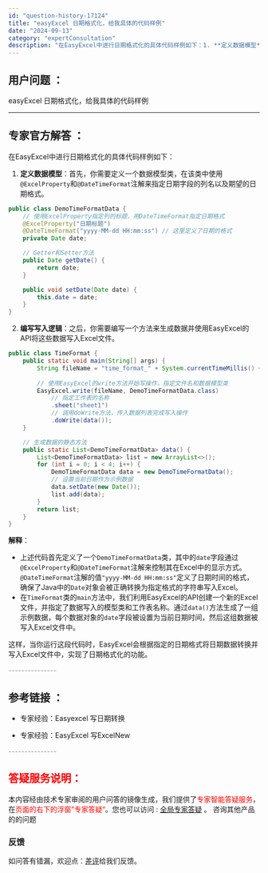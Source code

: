 ```yaml
---
id: "question-history-17124"
title: "easyExcel 日期格式化，给我具体的代码样例"
date: "2024-09-13"
category: "expertConsultation"
description: "在EasyExcel中进行日期格式化的具体代码样例如下：1. **定义数据模型**：首先，你需要定义一个数据模型类，在该类中使用`@ExcelProperty`和`@DateTimeFormat`注解来指定日期字段的列名以及期望的日期格式。```javapublic class DemoTimeFo"
---
```


## 用户问题 ： 
 easyExcel 日期格式化，给我具体的代码样例  

---------------
## 专家官方解答 ：

在EasyExcel中进行日期格式化的具体代码样例如下：

1. **定义数据模型**：首先，你需要定义一个数据模型类，在该类中使用`@ExcelProperty`和`@DateTimeFormat`注解来指定日期字段的列名以及期望的日期格式。

```java
public class DemoTimeFormatData {
    // 使用ExcelProperty指定列的标题，用DateTimeFormat指定日期格式
    @ExcelProperty("日期标题")
    @DateTimeFormat("yyyy-MM-dd HH:mm:ss") // 这里定义了日期的格式
    private Date date;

    // Getter和Setter方法
    public Date getDate() {
        return date;
    }

    public void setDate(Date date) {
        this.date = date;
    }
}
```

2. **编写写入逻辑**：之后，你需要编写一个方法来生成数据并使用EasyExcel的API将这些数据写入Excel文件。

```java
public class TimeFormat {
    public static void main(String[] args) {
        String fileName = "time_format_" + System.currentTimeMillis() + ".xlsx";
        
        // 使用EasyExcel的write方法开始写操作，指定文件名和数据模型类
        EasyExcel.write(fileName, DemoTimeFormatData.class)
            // 指定工作表的名称
            .sheet("sheet1")
            // 调用doWrite方法，传入数据列表完成写入操作
            .doWrite(data());
    }

    // 生成数据的静态方法
    public static List<DemoTimeFormatData> data() {
        List<DemoTimeFormatData> list = new ArrayList<>();
        for (int i = 0; i < 4; i++) {
            DemoTimeFormatData data = new DemoTimeFormatData();
            // 设置当前日期作为示例数据
            data.setDate(new Date());
            list.add(data);
        }
        return list;
    }
}
```

**解释**：
- 上述代码首先定义了一个`DemoTimeFormatData`类，其中的`date`字段通过`@ExcelProperty`和`@DateTimeFormat`注解来控制其在Excel中的显示方式。`@DateTimeFormat`注解的值`"yyyy-MM-dd HH:mm:ss"`定义了日期时间的格式，确保了Java中的`Date`对象会被正确转换为指定格式的字符串写入Excel。
- 在`TimeFormat`类的`main`方法中，我们利用EasyExcel的API创建一个新的Excel文件，并指定了数据写入的模型类和工作表名称。通过`data()`方法生成了一组示例数据，每个数据对象的`date`字段被设置为当前日期时间，然后这组数据被写入Excel文件中。

这样，当你运行这段代码时，EasyExcel会根据指定的日期格式将日期数据转换并写入Excel文件中，实现了日期格式化的功能。


<font color="#949494">---------------</font> 


## 参考链接 ：

* 专家经验：Easyexcel 写日期转换 
 
 * 专家经验：EasyExcel 写ExcelNew 


 <font color="#949494">---------------</font> 
 


## <font color="#FF0000">答疑服务说明：</font> 

本内容经由技术专家审阅的用户问答的镜像生成，我们提供了<font color="#FF0000">专家智能答疑服务</font>，在<font color="#FF0000">页面的右下的浮窗”专家答疑“</font>。您也可以访问 : [全局专家答疑](https://answer.opensource.alibaba.com/docs/intro) 。 咨询其他产品的的问题

### 反馈
如问答有错漏，欢迎点：[差评](https://ai.nacos.io/user/feedbackByEnhancerGradePOJOID?enhancerGradePOJOId=17130)给我们反馈。
